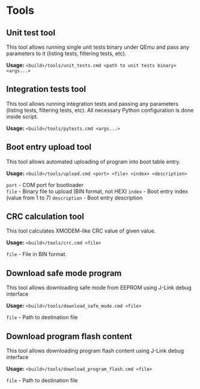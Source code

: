 # Tools

## Unit test tool
This tool allows running single unit tests binary under QEmu and pass any parameters to it (listing tests, filtering tests, etc).

**Usage:**
	`<build>/tools/unit_tests.cmd <path to unit tests binary> <args...>`
	
## Integration tests tool
This tool allows running integration tests and passing any parameters (listing tests, filtering tests, etc). All necessary Python configuration is done inside script.

**Usage:**
	`<build>/tools/pytests.cmd <args...>`
	
## Boot entry upload tool
This tool allows automated uploading of program into boot table entry.

**Usage:**
	`<build>/tools/upload.cmd <port> <file> <index> <description>`

`port` - COM port for bootloader	
`file` - Binary file to upload (BIN format, not HEX)
`index` - Boot entry index (value from 1 to 7)
`description` - Boot entry description

## CRC calculation tool
This tool calculates XMODEM-like CRC value of given value.

**Usage:**
	`<build>/tools/crc.cmd <file>`
	
`file` - File in BIN format.

## Download safe mode program
This tool allows downloading safe mode from EEPROM using J-Link debug interface

**Usage:**
	`<build>/tools/download_safe_mode.cmd <file>`
	
`file` - Path to destination file

## Download program flash content
This tool allows downloading program flash content using J-Link debug interface

**Usage:**
	`<build>/tools/download_program_flash.cmd <file>`
	
`file` - Path to destination file